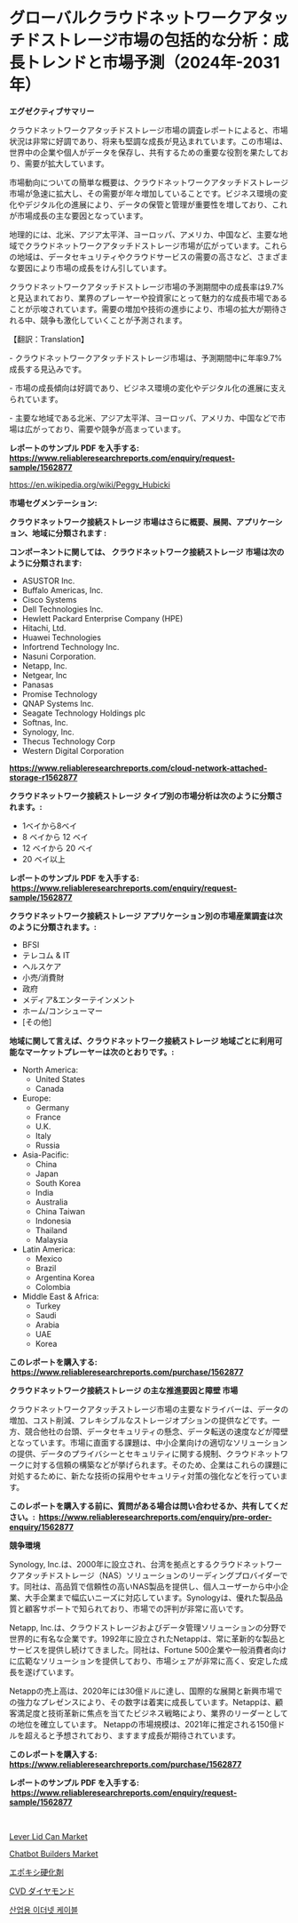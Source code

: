 <p><h1>グローバルクラウドネットワークアタッチドストレージ市場の包括的な分析：成長トレンドと市場予測（2024年-2031年）</h1></p><p><strong>エグゼクティブサマリー</strong></p>
<p><p>クラウドネットワークアタッチドストレージ市場の調査レポートによると、市場状況は非常に好調であり、将来も堅調な成長が見込まれています。この市場は、世界中の企業や個人がデータを保存し、共有するための重要な役割を果たしており、需要が拡大しています。</p><p>市場動向についての簡単な概要は、クラウドネットワークアタッチドストレージ市場が急速に拡大し、その需要が年々増加していることです。ビジネス環境の変化やデジタル化の進展により、データの保管と管理が重要性を増しており、これが市場成長の主な要因となっています。</p><p>地理的には、北米、アジア太平洋、ヨーロッパ、アメリカ、中国など、主要な地域でクラウドネットワークアタッチドストレージ市場が広がっています。これらの地域は、データセキュリティやクラウドサービスの需要の高さなど、さまざまな要因により市場の成長をけん引しています。</p><p>クラウドネットワークアタッチドストレージ市場の予測期間中の成長率は9.7%と見込まれており、業界のプレーヤーや投資家にとって魅力的な成長市場であることが示唆されています。需要の増加や技術の進歩により、市場の拡大が期待される中、競争も激化していくことが予測されます。</p><p>【翻訳：Translation】</p><p>- クラウドネットワークアタッチドストレージ市場は、予測期間中に年率9.7%成長する見込みです。</p><p>- 市場の成長傾向は好調であり、ビジネス環境の変化やデジタル化の進展に支えられています。</p><p>- 主要な地域である北米、アジア太平洋、ヨーロッパ、アメリカ、中国などで市場は広がっており、需要や競争が高まっています。</p></p>
<p><strong>レポートのサンプル PDF を入手する: <a href="https://www.reliableresearchreports.com/enquiry/request-sample/1562877">https://www.reliableresearchreports.com/enquiry/request-sample/1562877</a></strong></p>
<p><a href="https://en.wikipedia.org/wiki/Peggy_Hubicki">https://en.wikipedia.org/wiki/Peggy_Hubicki</a></p>
<p><strong>市場セグメンテーション:</strong></p>
<p><strong> クラウドネットワーク接続ストレージ 市場はさらに概要、展開、アプリケーション、地域に分類されます :</strong></p>
<p><strong>コンポーネントに関しては、 クラウドネットワーク接続ストレージ 市場は次のように分類されます: &nbsp;</strong></p>
<p><ul><li>ASUSTOR Inc.</li><li>Buffalo Americas, Inc.</li><li>Cisco Systems</li><li>Dell Technologies Inc.</li><li>Hewlett Packard Enterprise Company (HPE)</li><li>Hitachi, Ltd.</li><li>Huawei Technologies</li><li>Infortrend Technology Inc.</li><li>Nasuni Corporation.</li><li>Netapp, Inc.</li><li>Netgear, Inc</li><li>Panasas</li><li>Promise Technology</li><li>QNAP Systems Inc.</li><li>Seagate Technology Holdings plc</li><li>Softnas, Inc.</li><li>Synology, Inc.</li><li>Thecus Technology Corp</li><li>Western Digital Corporation</li></ul></p>
<p><strong><a href="https://www.reliableresearchreports.com/cloud-network-attached-storage-r1562877">https://www.reliableresearchreports.com/cloud-network-attached-storage-r1562877</a></strong></p>
<p><strong> クラウドネットワーク接続ストレージ タイプ別の市場分析は次のように分類されます。:</strong></p>
<p><ul><li>1ベイから8ベイ</li><li>8 ベイから 12 ベイ</li><li>12 ベイから 20 ベイ</li><li>20 ベイ以上</li></ul></p>
<p><strong>レポートのサンプル PDF を入手する: &nbsp;<a href="https://www.reliableresearchreports.com/enquiry/request-sample/1562877">https://www.reliableresearchreports.com/enquiry/request-sample/1562877</a></strong></p>
<p><strong> クラウドネットワーク接続ストレージ アプリケーション別の市場産業調査は次のように分類されます。:</strong></p>
<p><ul><li>BFSI</li><li>テレコム & IT</li><li>ヘルスケア</li><li>小売/消費財</li><li>政府</li><li>メディア&エンターテインメント</li><li>ホーム/コンシューマー</li><li>[その他]</li></ul></p>
<p><strong>地域に関して言えば、クラウドネットワーク接続ストレージ 地域ごとに利用可能なマーケットプレーヤーは次のとおりです。:</strong></p>
<p><ul>
    <li>
        North America:
        <ul>
            <li>United States</li>
            <li>Canada</li>
        </ul>
    </li>
    <li>
        Europe:
        <ul>
            <li>Germany</li>
            <li>France</li>
            <li>U.K.</li>
            <li>Italy</li>
            <li>Russia</li>
        </ul>
    </li>
    <li>
        Asia-Pacific:
        <ul>
            <li>China</li>
            <li>Japan</li>
            <li>South Korea</li>
            <li>India</li>
            <li>Australia</li>
            <li>China Taiwan</li>
            <li>Indonesia</li>
            <li>Thailand</li>
            <li>Malaysia</li>
        </ul>
    </li>
    <li>
        Latin America:
        <ul>
            <li>Mexico</li>
            <li>Brazil</li>
            <li>Argentina Korea</li>
            <li>Colombia</li>
        </ul>
    </li>
    <li>
        Middle East & Africa:
        <ul>
            <li>Turkey</li>
            <li>Saudi</li>
            <li>Arabia</li>
            <li>UAE</li>
            <li>Korea</li>
        </ul>
    </li>
    </ul></p>
<p><strong>このレポートを購入する: &nbsp;<a href="https://www.reliableresearchreports.com/purchase/1562877">https://www.reliableresearchreports.com/purchase/1562877</a></strong></p>
<p><strong>クラウドネットワーク接続ストレージ の主な推進要因と障壁 市場</strong></p>
<p><p>クラウドネットワークアタッチストレージ市場の主要なドライバーは、データの増加、コスト削減、フレキシブルなストレージオプションの提供などです。一方、競合他社の台頭、データセキュリティの懸念、データ転送の速度などが障壁となっています。市場に直面する課題は、中小企業向けの適切なソリューションの提供、データのプライバシーとセキュリティに関する規制、クラウドネットワークに対する信頼の構築などが挙げられます。そのため、企業はこれらの課題に対処するために、新たな技術の採用やセキュリティ対策の強化などを行っています。</p></p>
<p><strong>このレポートを購入する前に、質問がある場合は問い合わせるか、共有してください。:&nbsp; <a href="https://www.reliableresearchreports.com/enquiry/pre-order-enquiry/1562877">https://www.reliableresearchreports.com/enquiry/pre-order-enquiry/1562877</a></strong></p>
<p><strong>競争環境</strong></p>
<p><p>Synology, Inc.は、2000年に設立され、台湾を拠点とするクラウドネットワークアタッチドストレージ（NAS）ソリューションのリーディングプロバイダーです。同社は、高品質で信頼性の高いNAS製品を提供し、個人ユーザーから中小企業、大手企業まで幅広いニーズに対応しています。Synologyは、優れた製品品質と顧客サポートで知られており、市場での評判が非常に高いです。</p><p>Netapp, Inc.は、クラウドストレージおよびデータ管理ソリューションの分野で世界的に有名な企業です。1992年に設立されたNetappは、常に革新的な製品とサービスを提供し続けてきました。同社は、Fortune 500企業や一般消費者向けに広範なソリューションを提供しており、市場シェアが非常に高く、安定した成長を遂げています。</p><p>Netappの売上高は、2020年には30億ドルに達し、国際的な展開と新興市場での強力なプレゼンスにより、その数字は着実に成長しています。Netappは、顧客満足度と技術革新に焦点を当てたビジネス戦略により、業界のリーダーとしての地位を確立しています。 Netappの市場規模は、2021年に推定される150億ドルを超えると予想されており、ますます成長が期待されています。</p></p>
<p><strong>このレポートを購入する: &nbsp; <a href="https://www.reliableresearchreports.com/purchase/1562877">https://www.reliableresearchreports.com/purchase/1562877</a></strong></p>
<p><strong>レポートのサンプル PDF を入手する: &nbsp;<a href="https://www.reliableresearchreports.com/enquiry/request-sample/1562877">https://www.reliableresearchreports.com/enquiry/request-sample/1562877</a></strong><strong></strong></p>
<p>&nbsp;</p>
<p><p><a href="https://medium.com/@mslonkoss21/global-lever-lid-can-market-size-is-expected-to-reach-at-a-cagr-of-13-7-a024b7df6784">Lever Lid Can Market</a></p><p><a href="https://www.linkedin.com/pulse/chatbot-builders-market-analysis-report-global-insights-region-qarkc">Chatbot Builders Market</a></p><p><a href="https://medium.com/@camerontroy1981/%E3%82%A8%E3%83%9D%E3%82%AD%E3%82%B7%E7%A1%AC%E5%8C%96%E5%89%A4%E5%B8%82%E5%A0%B4%E3%81%AE%E6%96%B0%E8%88%88%E3%83%88%E3%83%AC%E3%83%B3%E3%83%89-2024%E5%B9%B4%E3%81%8B%E3%82%892031%E5%B9%B4%E3%81%AE%E4%B8%96%E7%95%8C%E5%B1%95%E6%9C%9B%E3%81%A8%E5%B0%86%E6%9D%A5%E3%81%AE%E8%A6%8B%E9%80%9A%E3%81%97-dd02d96f56f0">エポキシ硬化剤</a></p><p><a href="https://medium.com/@camerontroy1981/cvd%E3%83%80%E3%82%A4%E3%83%A4%E3%83%A2%E3%83%B3%E3%83%89%E5%B8%82%E5%A0%B4%E3%81%AE%E3%83%88%E3%83%AC%E3%83%B3%E3%83%89-%E5%B8%82%E5%A0%B4%E3%82%BB%E3%82%B0%E3%83%A1%E3%83%B3%E3%83%86%E3%83%BC%E3%82%B7%E3%83%A7%E3%83%B3%E3%81%AE%E8%A9%B3%E7%B4%B0%E3%81%AA%E8%AA%BF%E6%9F%BB%E3%81%8A%E3%82%88%E3%81%B3%E6%96%B0%E8%88%88%E3%83%88%E3%83%AC%E3%83%B3%E3%83%89%E3%81%AE%E9%87%8D%E8%A6%81%E6%80%A7%E3%81%AE%E5%88%86%E6%9E%90-bec754b09d9e">CVD ダイヤモンド</a></p><p><a href="https://github.com/Nicolasrown5/Market-Research-Report-List-1/blob/main/71088354033.md">산업용 이더넷 케이블</a></p></p>